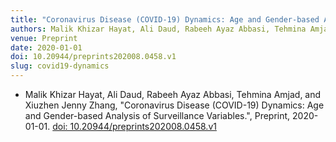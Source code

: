 ```yaml
---
title: "Coronavirus Disease (COVID-19) Dynamics: Age and Gender-based Analysis of Surveillance Variables"
authors: Malik Khizar Hayat, Ali Daud, Rabeeh Ayaz Abbasi, Tehmina Amjad, and Xiuzhen Jenny Zhang
venue: Preprint
date: 2020-01-01
doi: 10.20944/preprints202008.0458.v1
slug: covid19-dynamics
---
```


- Malik Khizar Hayat, Ali Daud, Rabeeh Ayaz Abbasi, Tehmina Amjad, and Xiuzhen Jenny Zhang, "Coronavirus Disease (COVID-19) Dynamics: Age and Gender-based Analysis of Surveillance Variables.", Preprint, 2020-01-01. [doi: 10.20944/preprints202008.0458.v1](10.20944/preprints202008.0458.v1)
